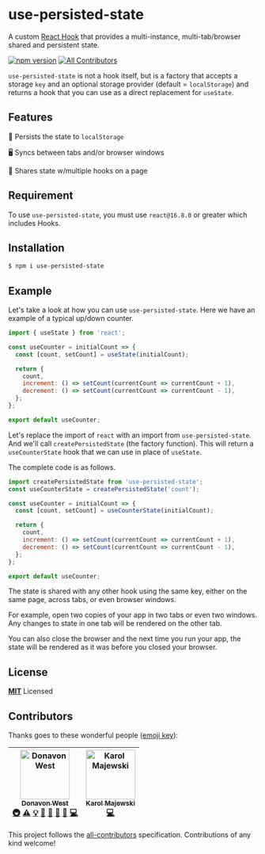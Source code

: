 # use-persisted-state

A custom [React Hook](https://reactjs.org/docs/hooks-overview.html) that provides a multi-instance,
multi-tab/browser shared and persistent state.

[![npm version](https://badge.fury.io/js/use-persisted-state.svg)](https://badge.fury.io/js/use-persisted-state) [![All Contributors](https://img.shields.io/badge/all_contributors-2-orange.svg?style=flat-square)](#contributors)


`use-persisted-state` is not a hook itself, but is a factory that accepts a storage `key`
and an optional storage provider (default = `localStorage`) and returns a hook
that you can use as a direct replacement for `useState`.

## Features

💾 Persists the state to `localStorage`

🖥 Syncs between tabs and/or browser windows

📑 Shares state w/multiple hooks on a page

## Requirement

To use `use-persisted-state`, you must use `react@16.8.0` or greater which includes Hooks.

## Installation

```sh
$ npm i use-persisted-state
```

## Example

Let's take a look at how you can use `use-persisted-state`.
Here we have an example of a typical up/down counter.

```js
import { useState } from 'react';

const useCounter = initialCount => {
  const [count, setCount] = useState(initialCount);

  return {
    count,
    increment: () => setCount(currentCount => currentCount + 1),
    decrement: () => setCount(currentCount => currentCount - 1),
  };
};

export default useCounter;
```

Let's replace the import of `react` with an import from `use-persisted-state`.
And we'll call `createPersistedState` (the factory function).
This will return a `useCounterState` hook that we can use in place of `useState`.

The complete code is as follows.

```js
import createPersistedState from 'use-persisted-state';
const useCounterState = createPersistedState('count');

const useCounter = initialCount => {
  const [count, setCount] = useCounterState(initialCount);

  return {
    count,
    increment: () => setCount(currentCount => currentCount + 1),
    decrement: () => setCount(currentCount => currentCount - 1),
  };
};

export default useCounter;
```

The state is shared with any other hook using the same key, either
on the same page, across tabs, or even browser windows.

For example, open two copies of your app in two tabs or even two windows.
Any changes to state in one tab will be rendered on the other tab.

You can also close the browser and the next time you run your app,
the state will be rendered as it was before you closed your browser.

## License

**[MIT](LICENSE)** Licensed

## Contributors

Thanks goes to these wonderful people ([emoji key](https://github.com/all-contributors/all-contributors#emoji-key)):

<!-- ALL-CONTRIBUTORS-LIST:START - Do not remove or modify this section -->
<!-- prettier-ignore -->
| [<img src="https://avatars3.githubusercontent.com/u/887639?v=4" width="100px;" alt="Donavon West"/><br /><sub><b>Donavon West</b></sub>](http://donavon.com)<br />[🚇](#infra-donavon "Infrastructure (Hosting, Build-Tools, etc)") [⚠️](https://github.com/donavon/use-persisted-state/commits?author=donavon "Tests") [💡](#example-donavon "Examples") [🤔](#ideas-donavon "Ideas, Planning, & Feedback") [🚧](#maintenance-donavon "Maintenance") [👀](#review-donavon "Reviewed Pull Requests") [🔧](#tool-donavon "Tools") [💻](https://github.com/donavon/use-persisted-state/commits?author=donavon "Code") | [<img src="https://avatars1.githubusercontent.com/u/20233319?v=4" width="100px;" alt="Karol Majewski"/><br /><sub><b>Karol Majewski</b></sub>](https://github.com/karol-majewski)<br />[💻](https://github.com/donavon/use-persisted-state/commits?author=karol-majewski "Code") |
| :---: | :---: |
<!-- ALL-CONTRIBUTORS-LIST:END -->

This project follows the [all-contributors](https://github.com/all-contributors/all-contributors) specification. Contributions of any kind welcome!
